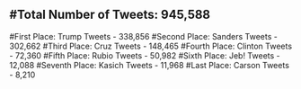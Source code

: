 #Total Number of Tweets: 945,588 
---
#First Place: Trump Tweets - 338,856
#Second Place: Sanders Tweets - 302,662
#Third Place: Cruz Tweets - 148,465
#Fourth Place: Clinton Tweets - 72,360
#Fifth Place: Rubio Tweets - 50,982
#Sixth Place: Jeb! Tweets - 12,088
#Seventh Place: Kasich Tweets - 11,968
#Last Place: Carson Tweets - 8,210
